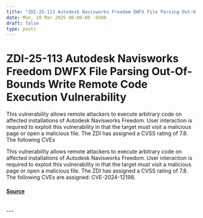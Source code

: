 ```yaml
---
title: "ZDI-25-113 Autodesk Navisworks Freedom DWFX File Parsing Out-Of-Bounds Write Remote Code Execution Vulnerability"
date: Mon, 10 Mar 2025 00:00:00 -0500
draft: false
type: posts
---
```

# ZDI-25-113 Autodesk Navisworks Freedom DWFX File Parsing Out-Of-Bounds Write Remote Code Execution Vulnerability





This vulnerability allows remote attackers to execute arbitrary code on affected installations of Autodesk Navisworks Freedom. User interaction is required to exploit this vulnerability in that the target must visit a malicious page or open a malicious file. The ZDI has assigned a CVSS rating of 7.8. The following CVEs

This vulnerability allows remote attackers to execute arbitrary code on affected installations of Autodesk Navisworks Freedom. User interaction is required to exploit this vulnerability in that the target must visit a malicious page or open a malicious file. The ZDI has assigned a CVSS rating of 7.8. The following CVEs are assigned: CVE-2024-12198.

#### [Source](http://www.zerodayinitiative.com/advisories/ZDI-25-113/)

<br/>
---
